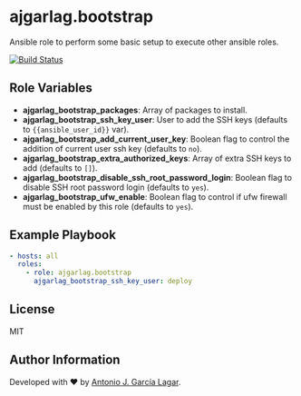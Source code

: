 ajgarlag.bootstrap
==================

Ansible role to perform some basic setup to execute other ansible roles.

[![Build Status](https://travis-ci.org/ajgarlag/ansible-bootstrap.svg?branch=master)](https://travis-ci.org/ajgarlag/ansible-bootstrap)

Role Variables
--------------

* **ajgarlag_bootstrap_packages**: Array of packages to install.
* **ajgarlag_bootstrap_ssh_key_user**: User to add the SSH keys (defaults to `{{ansible_user_id}}` var).
* **ajgarlag_bootstrap_add_current_user_key**: Boolean flag to control the addition of current user ssh key (defaults to `no`).
* **ajgarlag_bootstrap_extra_authorized_keys**: Array of extra SSH keys to add (defaults to `[]`).
* **ajgarlag_bootstrap_disable_ssh_root_password_login**: Boolean flag to disable SSH root password login (defaults to `yes`).
* **ajgarlag_bootstrap_ufw_enable**: Boolean flag to control if ufw firewall must be enabled by this role (defaults to `yes`).

Example Playbook
----------------

```yml
- hosts: all
  roles:
    - role: ajgarlag.bootstrap
      ajgarlag_bootstrap_ssh_key_user: deploy
```

License
-------

MIT

Author Information
------------------

Developed with ♥ by [Antonio J. García Lagar](http://aj.garcialagar.es).
